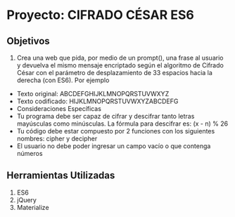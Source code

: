 # Proyecto: CIFRADO CÉSAR ES6

## Objetivos

1. Crea una web que pida, por medio de un prompt(), una frase al usuario y devuelva el mismo mensaje encriptado según el algoritmo de Cifrado César con el parámetro de desplazamiento de 33 espacios hacia la derecha (con ES6). Por ejemplo

* Texto original: ABCDEFGHIJKLMNOPQRSTUVWXYZ
* Texto codificado: HIJKLMNOPQRSTUVWXYZABCDEFG
* Consideraciones Específicas
* Tu programa debe ser capaz de cifrar y descifrar tanto letras mayúsculas como minúsculas. La fórmula para descifrar es: (x - n) % 26
* Tu código debe estar compuesto por 2 funciones con los siguientes nombres: cipher y decipher
* El usuario no debe poder ingresar un campo vacío o que contenga números

## Herramientas Utilizadas

1. ES6
2. jQuery
3. Materialize
